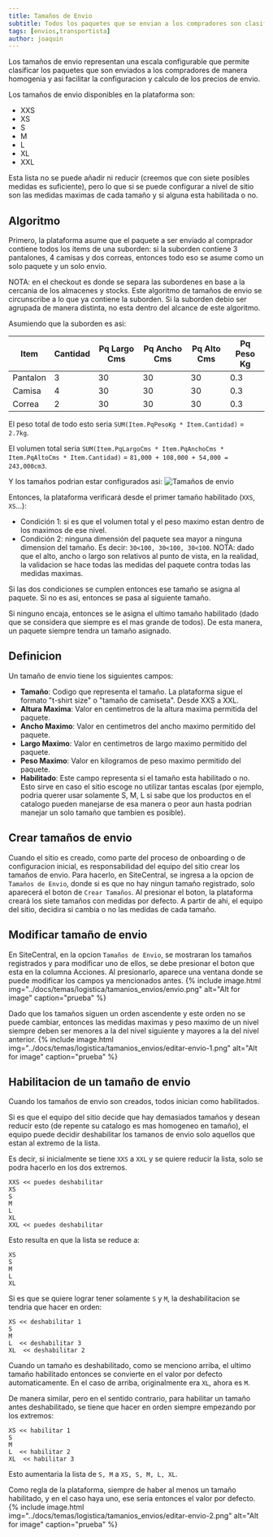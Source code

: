 ```yaml
---
title: Tamaños de Envio
subtitle: Todos los paquetes que se envian a los compradores son clasificados segun sus dimensiones y peso en una escala configurable de tamaños para que de esta manera se pueda homogeneizar los precios de envio.
tags: [envios,transportista]
author: joaquin
---
```


Los tamaños de envio representan una escala configurable que permite clasificar los paquetes que son enviados a los compradores de manera homogenia y asi facilitar la configuracion y calculo de los precios de envio.

Los tamaños de envio disponibles en la plataforma son:
- XXS
- XS
- S
- M
- L
- XL
- XXL

Esta lista no se puede añadir ni reducir (creemos que con siete posibles medidas es suficiente), pero lo que si se puede configurar a nivel de sitio son las medidas maximas de cada tamaño y si alguna esta habilitada o no.

## Algoritmo
Primero, la plataforma asume que el paquete a ser enviado al comprador contiene todos los items de una suborden: si la suborden contiene 3 pantalones, 4 camisas y dos correas, entonces todo eso se asume como un solo paquete y un solo envio.

NOTA: en el checkout es donde se separa las subordenes en base a la cercania de los almacenes y stocks. Este algoritmo de tamaños de envio se circunscribe a lo que ya contiene la suborden. Si la suborden debio ser agrupada de manera distinta, no esta dentro del alcance de este algoritmo.

Asumiendo que la suborden es asi:

| Item | Cantidad | Pq Largo Cms | Pq Ancho Cms | Pq Alto Cms | Pq Peso Kg |
|---|---|---|---|---|---|
| Pantalon | 3 | 30 | 30 | 30 | 0.3 |
| Camisa | 4 | 30 | 30 | 30 | 0.3 |
| Correa | 2 | 30 | 30 | 30 | 0.3 |

El peso total de todo esto seria `SUM(Item.PqPesoKg * Item.Cantidad)` = `2.7kg`.

El volumen total seria `SUM(Item.PqLargoCms * Item.PqAnchoCms * Item.PqAltoCms * Item.Cantidad)` = `81,000 + 108,000 + 54,000 = 243,000cm3`.

Y los tamaños podrian estar configurados asi:
![Tamaños de envio](../tamano-envio1.png)

Entonces, la plataforma verificará desde el primer tamaño habilitado (`XXS`, `XS`...):
- Condición 1: si es que el volumen total y el peso maximo estan dentro de los maximos de ese nivel.
- Condición 2: ninguna dimensión del paquete sea mayor a ninguna dimension del tamaño. Es decir: `30<100, 30<100, 30<100`. NOTA: dado que el alto, ancho o largo son relativos al punto de vista, en la realidad, la validacion se hace todas las medidas del paquete contra todas las medidas maximas.

Si las dos condiciones se cumplen entonces ese tamaño se asigna al paquete. Si no es asi, entonces se pasa al siguiente tamaño.

Si ninguno encaja, entonces se le asigna el ultimo tamaño habilitado (dado que se considera que siempre es el mas grande de todos). De esta manera, un paquete siempre tendra un tamaño asignado.

## Definicion
Un tamaño de envio tiene los siguientes campos:
- **Tamaño**: Codigo que representa el tamaño. La plataforma sigue el formato "t-shirt size" o "tamaño de camiseta". Desde XXS a XXL.
- **Altura Maxima**: Valor en centimetros de la altura maxima permitida del paquete.
- **Ancho Maximo**: Valor en centimetros del ancho maximo permitido del paquete.
- **Largo Maximo**: Valor en centimetros de largo maximo permitido del paquete.
- **Peso Maximo**: Valor en kilogramos de peso maximo permitido del paquete.
- **Habilitado**: Este campo representa si el tamaño esta habilitado o no. Esto sirve en caso el sitio escoge no utilizar tantas escalas (por ejemplo, podria querer usar solamente S, M, L si sabe que los productos en el catalogo pueden manejarse de esa manera o peor aun hasta podrian manejar un solo tamaño que tambien es posible).

## Crear tamaños de envio
Cuando el sitio es creado, como parte del proceso de onboarding o de configuracion inicial, es responsabilidad del equipo del sitio crear los tamaños de envio. Para hacerlo, en SiteCentral, se ingresa a la opcion de `Tamaños de Envio`, donde si es que no hay ningun tamaño registrado, solo aparecerá el boton de `Crear Tamaños`. Al presionar el boton, la plataforma creará los siete tamaños con medidas por defecto. A partir de ahi, el equipo del sitio, decidira si cambia o no las medidas de cada tamaño.

## Modificar tamaño de envio
En SiteCentral, en la opcion `Tamaños de Envio`, se mostraran los tamaños registrados y para modificar uno de ellos, se debe presionar el boton que esta en la columna Acciones. Al presionarlo, aparece una ventana donde se puede modificar los campos ya mencionados antes.
{% include image.html img="../docs/temas/logistica/tamanios_envios/envio.png" alt="Alt for image" caption="prueba" %}

Dado que los tamaños siguen un orden ascendente y este orden no se puede cambiar, entonces las medidas maximas y peso maximo de un nivel siempre deben ser menores a la del nivel siguiente y mayores a la del nivel anterior.
{% include image.html img="../docs/temas/logistica/tamanios_envios/editar-envio-1.png" alt="Alt for image" caption="prueba" %}

## Habilitacion de un tamaño de envio
Cuando los tamaños de envio son creados, todos inician como habilitados.

Si es que el equipo del sitio decide que hay demasiados tamaños y desean reducir esto (de repente su catalogo es mas homogeneo en tamaño), el equipo puede decidir deshabilitar los tamanos de envio solo aquellos que estan al extremo de la lista.

Es decir, si inicialmente se tiene `XXS` a `XXL` y se quiere reducir la lista, solo se podra hacerlo en los dos extremos.
```
XXS << puedes deshabilitar
XS
S
M
L
XL
XXL << puedes deshabilitar
```

Esto resulta en que la lista se reduce a:
```
XS
S
M
L
XL
```

Si es que se quiere lograr tener solamente `S` y `M`, la deshabilitacion se tendria que hacer en orden:
```
XS << deshabilitar 1
S
M
L  << deshabilitar 3
XL  << deshabilitar 2
```

Cuando un tamaño es deshabilitado, como se menciono arriba, el ultimo tamaño habilitado entonces se convierte en el valor por defecto automaticamente. En el caso de arriba, originalmente era `XL`, ahora es `M`.

De manera similar, pero en el sentido contrario, para habilitar un tamaño antes deshabilitado, se tiene que hacer en orden siempre empezando por los extremos:

```
XS << habilitar 1
S
M
L  << habilitar 2
XL  << habilitar 3
```

Esto aumentaria la lista de `S, M` a `XS, S, M, L, XL`.

Como regla de la plataforma, siempre de haber al menos un tamaño habilitado, y en el caso haya uno, ese seria entonces el valor por defecto.
{% include image.html img="../docs/temas/logistica/tamanios_envios/editar-envio-2.png" alt="Alt for image" caption="prueba" %}


